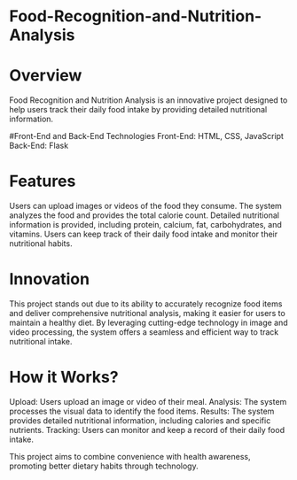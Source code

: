 # Food-Recognition-and-Nutrition-Analysis

# Overview
Food Recognition and Nutrition Analysis is an innovative project designed to help users track their daily food intake by providing detailed nutritional information.

#Front-End and Back-End Technologies
Front-End: HTML, CSS, JavaScript
Back-End: Flask

# Features
Users can upload images or videos of the food they consume.
The system analyzes the food and provides the total calorie count.
Detailed nutritional information is provided, including protein, calcium, fat, carbohydrates, and vitamins.
Users can keep track of their daily food intake and monitor their nutritional habits.

# Innovation
This project stands out due to its ability to accurately recognize food items and deliver comprehensive nutritional analysis, making it easier for users to maintain a healthy diet. By leveraging cutting-edge technology in image and video processing, the system offers a seamless and efficient way to track nutritional intake.

# How it Works?
Upload: Users upload an image or video of their meal.
Analysis: The system processes the visual data to identify the food items.
Results: The system provides detailed nutritional information, including calories and specific nutrients.
Tracking: Users can monitor and keep a record of their daily food intake.

This project aims to combine convenience with health awareness, promoting better dietary habits through technology.


